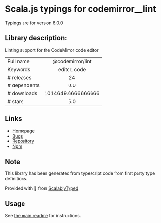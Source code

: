 
# Scala.js typings for codemirror__lint

Typings are for version 6.0.0

## Library description:
Linting support for the CodeMirror code editor

|                    |                 |
| ------------------ | :-------------: |
| Full name          | @codemirror/lint |
| Keywords           | editor, code |
| # releases         | 24 |
| # dependents       | 0.0 |
| # downloads        | 1014649.6666666666 |
| # stars            | 5.0 |

## Links
- [Homepage](https://github.com/codemirror/lint#readme)
- [Bugs](https://github.com/codemirror/lint/issues)
- [Repository](https://github.com/codemirror/lint)
- [Npm](https://www.npmjs.com/package/%40codemirror%2Flint)
    


## Note
This library has been generated from typescript code from first party type definitions.

Provided with :purple_heart: from [ScalablyTyped](https://github.com/oyvindberg/ScalablyTyped)

## Usage
See [the main readme](../../readme.md) for instructions.


